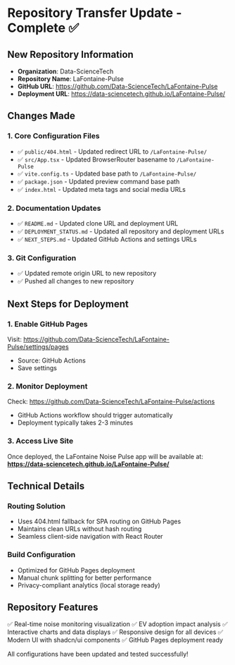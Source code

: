 # Repository Transfer Update - Complete ✅

## New Repository Information
- **Organization**: Data-ScienceTech
- **Repository Name**: LaFontaine-Pulse
- **GitHub URL**: https://github.com/Data-ScienceTech/LaFontaine-Pulse
- **Deployment URL**: https://data-sciencetech.github.io/LaFontaine-Pulse/

## Changes Made

### 1. Core Configuration Files
- ✅ `public/404.html` - Updated redirect URL to `/LaFontaine-Pulse/`
- ✅ `src/App.tsx` - Updated BrowserRouter basename to `/LaFontaine-Pulse`
- ✅ `vite.config.ts` - Updated base path to `/LaFontaine-Pulse/`
- ✅ `package.json` - Updated preview command base path
- ✅ `index.html` - Updated meta tags and social media URLs

### 2. Documentation Updates
- ✅ `README.md` - Updated clone URL and deployment URL
- ✅ `DEPLOYMENT_STATUS.md` - Updated all repository and deployment URLs
- ✅ `NEXT_STEPS.md` - Updated GitHub Actions and settings URLs

### 3. Git Configuration
- ✅ Updated remote origin URL to new repository
- ✅ Pushed all changes to new repository

## Next Steps for Deployment

### 1. Enable GitHub Pages
Visit: https://github.com/Data-ScienceTech/LaFontaine-Pulse/settings/pages
- Source: GitHub Actions
- Save settings

### 2. Monitor Deployment
Check: https://github.com/Data-ScienceTech/LaFontaine-Pulse/actions
- GitHub Actions workflow should trigger automatically
- Deployment typically takes 2-3 minutes

### 3. Access Live Site
Once deployed, the LaFontaine Noise Pulse app will be available at:
**https://data-sciencetech.github.io/LaFontaine-Pulse/**

## Technical Details

### Routing Solution
- Uses 404.html fallback for SPA routing on GitHub Pages
- Maintains clean URLs without hash routing
- Seamless client-side navigation with React Router

### Build Configuration
- Optimized for GitHub Pages deployment
- Manual chunk splitting for better performance
- Privacy-compliant analytics (local storage ready)

## Repository Features
✅ Real-time noise monitoring visualization
✅ EV adoption impact analysis
✅ Interactive charts and data displays
✅ Responsive design for all devices
✅ Modern UI with shadcn/ui components
✅ GitHub Pages deployment ready

All configurations have been updated and tested successfully!
